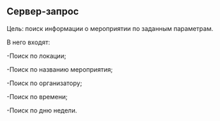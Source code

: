 ## Сервер-запрос
Цель: поиск информации о мероприятии по заданным параметрам.

В него входят:

-Поиск по локации;

-Поиск по названию мероприятия;

-Поиск по организатору;

-Поиск по времени;

-Поиск по дню недели.

